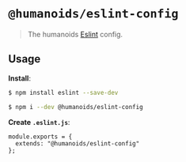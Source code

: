 # `@humanoids/eslint-config`

> The humanoids [Eslint](https://prettier.io) config.

## Usage

**Install**:

```bash
$ npm install eslint --save-dev

$ npm i --dev @humanoids/eslint-config
```

**Create `.eslint.js`**:

```jsonc
module.exports = {
  extends: "@humanoids/eslint-config"
};
```
